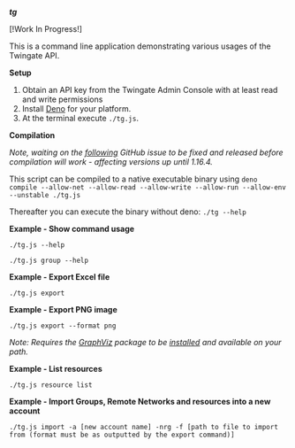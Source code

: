 
***tg***

[!Work In Progress!]

This is a command line application demonstrating various usages of the Twingate API.


**Setup**
1. Obtain an API key from the Twingate Admin Console with at least read and write permissions
2. Install [Deno](https://deno.land/#installation) for your platform.
3. At the terminal execute ``./tg.js``.

**Compilation**

*Note, waiting on the [following](https://github.com/denoland/deno/issues/12086) GitHub issue to be fixed and released before compilation will work - affecting versions up until 1.16.4.*


This script can be compiled to a native executable binary using `deno compile --allow-net --allow-read --allow-write --allow-run --allow-env --unstable ./tg.js`

Thereafter you can execute the binary without deno: ``./tg --help``

**Example - Show command usage**

``./tg.js --help``

``./tg.js group --help``

**Example - Export Excel file**

``./tg.js export``

**Example - Export PNG image**

``./tg.js export --format png``

*Note: Requires the [GraphViz](https://graphviz.gitlab.io) package to be [installed](https://graphviz.gitlab.io/download/#executable-packages) and available on your path.*

**Example - List resources**

``./tg.js resource list``


**Example - Import Groups, Remote Networks and resources into a new account**

``./tg.js import -a [new account name] -nrg -f [path to file to import from (format must be as outputted by the export command)]``
